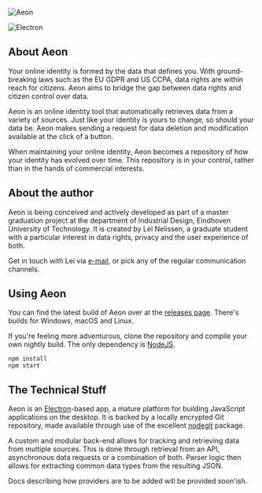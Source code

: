![Aeon](https://raw.githubusercontent.com/leinelissen/aeon/master/src/app/assets/aeon-logo.svg)

![Electron](https://github.com/leinelissen/aeon/workflows/Electron/badge.svg)

## About Aeon
Your online identity is formed by the data that defines you. With ground-breaking laws such as the EU GDPR and US CCPA, data rights are within reach for citizens. Aeon aims to bridge the gap between data rights and citizen control over data.

Aeon is an online identity tool that automatically retrieves data from a variety of sources. Just like your identity is yours to change, so should your data be. Aeon makes sending a request for data deletion and modification available at the click of a button.

When maintaining your online identity, Aeon becomes a repository of how your identity has evolved over time. This repository is in your control, rather than in the hands of commercial interests.

## About the author
Aeon is being conceived and actively developed as part of a master graduation project at the department of Industrial Design, Eindhoven University of Technology. It is created by Lei Nelissen, a graduate student with a particular interest in data rights, privacy and the user experience of both. 

Get in touch with Lei via [e-mail](mailto:l.g.m.nelissen@student.tue.nl), or pick any of the regular communication channels.

## Using Aeon
You can find the latest build of Aeon over at the [releases page](https://github.com/leinelissen/aeon/releases). There's builds for Windows, macOS and Linux. 

If you're feeling more adventurous, clone the repository and compile your own nightly build. The only dependency is [NodeJS](https://nodejs.org/en/download/package-manager/).
```
npm install
npm start
```

## The Technical Stuff
Aeon is an [Electron](https://www.electronjs.org/)-based app, a mature platform for building JavaScript applications on the desktop. It is backed by a locally encrypted Git repository, made available through use of the excellent [nodegit](https://www.nodegit.org/) package.

A custom and modular back-end allows for tracking and retrieving data from multiple sources. This is done through retrieval from an API, asynchronous data requests or a combination of both. Parser logic then allows for extracting common data types from the resulting JSON. 

Docs describing how providers are to be added will be provided soon'ish.